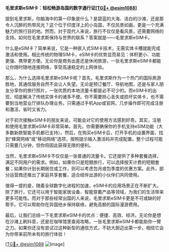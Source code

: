 **毛里求斯eSIM卡：轻松畅游岛国的数字通行证[[TG💪+ @esim1088](https://t.me/s/esim1088)]**

提到毛里求斯，你脑海中的第一印象是什么？是碧蓝的大海、洁白的沙滩，还是那令人沉醉的热带风光？这个位于印度洋上的小岛国，不仅风景如画，更是一个充满魅力的旅行目的地。然而，对于现代人来说，旅行不仅仅是看风景，还需要网络的支持。如何在毛里求斯保持与世界的联系？答案就是——毛里求斯eSIM卡。

什么是eSIM卡？简单来说，它是一种嵌入式SIM卡技术，无需实体卡槽就能完成激活和使用。相比传统的物理SIM卡，eSIM卡的优势显而易见：体积更小、功能更强、携带更方便。无论你是商务出差还是休闲旅游，一张毛里求斯eSIM卡都能让你随时随地连接网络，享受高速稳定的上网体验。

那么，为什么选择毛里求斯eSIM卡呢？首先，毛里求斯作为一个热门的国际旅游胜地，其通信服务自然不会让人失望。无论是预订餐厅、导航地图，还是与家人朋友分享你的旅行照片，一张优质的本地流量卡都是必不可少的。而eSIM卡的出现，彻底解决了传统实体卡的诸多不便。你不需要担心丢失或损坏实体卡，也不需要到当地营业厅排队办理业务。只需通过手机App或官网，几步操作即可完成注册和激活，省时又省力。

对于初次接触eSIM卡的朋友来说，可能会对它的使用方法感到好奇。其实，注册和使用毛里求斯eSIM卡非常简单。首先，你需要确保你的手机支持eSIM功能（大多数新款智能手机都已支持）。然后，在购买eSIM卡后，打开手机的设置界面，找到“蜂窝网络”或“移动网络”选项，按照提示输入激活码并完成配置。整个过程可能只需要几分钟，但你将因此获得无限的便利。

当然，毛里求斯eSIM卡不仅仅是一张普通的流量卡。它还提供了多种套餐选择，满足不同用户的需求。例如，如果你只是短期旅行，可以选择按天计费的短期套餐；如果你计划长期居住或工作，则可以考虑包月或包季度的优惠方案。此外，部分运营商还推出了家庭共享套餐，适合结伴出游的小伙伴们共同使用。

值得一提的是，随着全球数字化进程的加速，eSIM卡的应用场景正在不断扩大。除了旅行，它还可以用于智能家居设备、智能穿戴产品等领域，为我们的生活带来更多可能性。而对于那些经常出国的人来说，毛里求斯eSIM卡更是不可或缺的好帮手。它可以帮助你在异国他乡保持联络，避免高额的国际漫游费用。

最后，让我们总结一下毛里求斯eSIM卡的优点：便捷、高效、经济。无论你是想在沙滩上刷抖音，还是在咖啡馆里查阅攻略，一张毛里求斯eSIM卡都能助你一臂之力。如果你还没有尝试过这种新型的通信方式，不妨大胆迈出第一步。相信它会为你带来前所未有的旅行体验！

[[TG💪+ @esim1088](https://t.me/s/esim1088) ![Image](https://i.postimg.cc/4NQfJmqS/Snipaste-2025-05-13-00-14-12.png)]